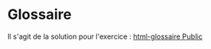 # Glossaire
Il s'agit de la solution pour l'exercice : [html-glossaire Public](https://github.com/tecg-cpw/html-glossaire)
